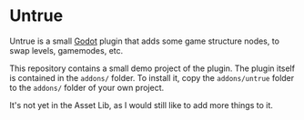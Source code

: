 # Untrue
Untrue is a small [Godot](https://godotengine.org/) plugin that adds some game structure nodes, to swap levels, gamemodes, etc.

This repository contains a small demo project of the plugin. The plugin itself is contained in the `addons/` folder. To install it, copy the `addons/untrue` folder to the `addons/` folder of your own project.

It's not yet in the Asset Lib, as I would still like to add more things to it.
